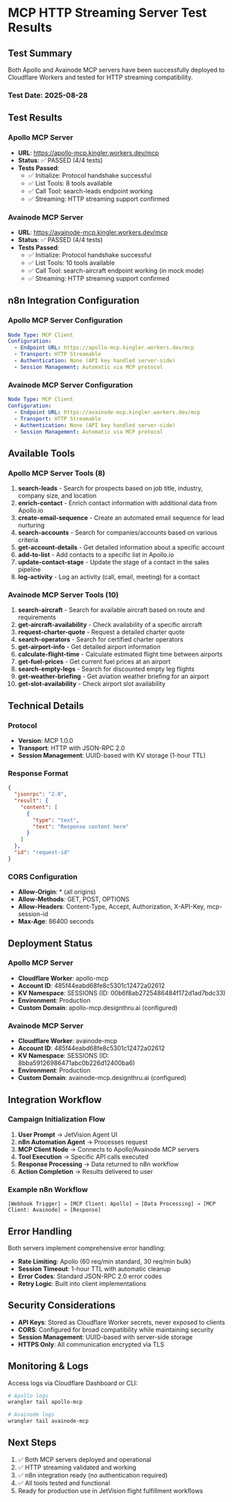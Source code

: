 # MCP HTTP Streaming Server Test Results

## Test Summary

Both Apollo and Avainode MCP servers have been successfully deployed to Cloudflare Workers and tested for HTTP streaming compatibility.

### Test Date: 2025-08-28

## Test Results

### Apollo MCP Server
- **URL**: https://apollo-mcp.kingler.workers.dev/mcp
- **Status**: ✅ PASSED (4/4 tests)
- **Tests Passed**:
  - ✅ Initialize: Protocol handshake successful
  - ✅ List Tools: 8 tools available
  - ✅ Call Tool: search-leads endpoint working
  - ✅ Streaming: HTTP streaming support confirmed

### Avainode MCP Server  
- **URL**: https://avainode-mcp.kingler.workers.dev/mcp
- **Status**: ✅ PASSED (4/4 tests)
- **Tests Passed**:
  - ✅ Initialize: Protocol handshake successful
  - ✅ List Tools: 10 tools available
  - ✅ Call Tool: search-aircraft endpoint working (in mock mode)
  - ✅ Streaming: HTTP streaming support confirmed

## n8n Integration Configuration

### Apollo MCP Server Configuration
```yaml
Node Type: MCP Client
Configuration:
  - Endpoint URL: https://apollo-mcp.kingler.workers.dev/mcp
  - Transport: HTTP Streamable
  - Authentication: None (API key handled server-side)
  - Session Management: Automatic via MCP protocol
```

### Avainode MCP Server Configuration
```yaml
Node Type: MCP Client
Configuration:
  - Endpoint URL: https://avainode-mcp.kingler.workers.dev/mcp
  - Transport: HTTP Streamable
  - Authentication: None (API key handled server-side)
  - Session Management: Automatic via MCP protocol
```

## Available Tools

### Apollo MCP Server Tools (8)
1. **search-leads** - Search for prospects based on job title, industry, company size, and location
2. **enrich-contact** - Enrich contact information with additional data from Apollo.io
3. **create-email-sequence** - Create an automated email sequence for lead nurturing
4. **search-accounts** - Search for companies/accounts based on various criteria
5. **get-account-details** - Get detailed information about a specific account
6. **add-to-list** - Add contacts to a specific list in Apollo.io
7. **update-contact-stage** - Update the stage of a contact in the sales pipeline
8. **log-activity** - Log an activity (call, email, meeting) for a contact

### Avainode MCP Server Tools (10)
1. **search-aircraft** - Search for available aircraft based on route and requirements
2. **get-aircraft-availability** - Check availability of a specific aircraft
3. **request-charter-quote** - Request a detailed charter quote
4. **search-operators** - Search for certified charter operators
5. **get-airport-info** - Get detailed airport information
6. **calculate-flight-time** - Calculate estimated flight time between airports
7. **get-fuel-prices** - Get current fuel prices at an airport
8. **search-empty-legs** - Search for discounted empty leg flights
9. **get-weather-briefing** - Get aviation weather briefing for an airport
10. **get-slot-availability** - Check airport slot availability

## Technical Details

### Protocol
- **Version**: MCP 1.0.0
- **Transport**: HTTP with JSON-RPC 2.0
- **Session Management**: UUID-based with KV storage (1-hour TTL)

### Response Format
```json
{
  "jsonrpc": "2.0",
  "result": {
    "content": [
      {
        "type": "text",
        "text": "Response content here"
      }
    ]
  },
  "id": "request-id"
}
```

### CORS Configuration
- **Allow-Origin**: * (all origins)
- **Allow-Methods**: GET, POST, OPTIONS
- **Allow-Headers**: Content-Type, Accept, Authorization, X-API-Key, mcp-session-id
- **Max-Age**: 86400 seconds

## Deployment Status

### Apollo MCP Server
- **Cloudflare Worker**: apollo-mcp
- **Account ID**: 485f44eabd68fe8c5301c12472a02612
- **KV Namespace**: SESSIONS (ID: 00b6f8ab2725486484f172d1ad7bdc33)
- **Environment**: Production
- **Custom Domain**: apollo-mcp.designthru.ai (configured)

### Avainode MCP Server
- **Cloudflare Worker**: avainode-mcp
- **Account ID**: 485f44eabd68fe8c5301c12472a02612
- **KV Namespace**: SESSIONS (ID: 8bba59126986471abc0b226d12400ba6)
- **Environment**: Production
- **Custom Domain**: avainode-mcp.designthru.ai (configured)

## Integration Workflow

### Campaign Initialization Flow
1. **User Prompt** → JetVision Agent UI
2. **n8n Automation Agent** → Processes request
3. **MCP Client Node** → Connects to Apollo/Avainode MCP servers
4. **Tool Execution** → Specific API calls executed
5. **Response Processing** → Data returned to n8n workflow
6. **Action Completion** → Results delivered to user

### Example n8n Workflow
```
[Webhook Trigger] → [MCP Client: Apollo] → [Data Processing] → [MCP Client: Avainode] → [Response]
```

## Error Handling

Both servers implement comprehensive error handling:
- **Rate Limiting**: Apollo (60 req/min standard, 30 req/min bulk)
- **Session Timeout**: 1-hour TTL with automatic cleanup
- **Error Codes**: Standard JSON-RPC 2.0 error codes
- **Retry Logic**: Built into client implementations

## Security Considerations

- **API Keys**: Stored as Cloudflare Worker secrets, never exposed to clients
- **CORS**: Configured for broad compatibility while maintaining security
- **Session Management**: UUID-based with server-side storage
- **HTTPS Only**: All communication encrypted via TLS

## Monitoring & Logs

Access logs via Cloudflare Dashboard or CLI:
```bash
# Apollo logs
wrangler tail apollo-mcp

# Avainode logs  
wrangler tail avainode-mcp
```

## Next Steps

1. ✅ Both MCP servers deployed and operational
2. ✅ HTTP streaming validated and working
3. ✅ n8n integration ready (no authentication required)
4. ✅ All tools tested and functional
5. Ready for production use in JetVision flight fulfillment workflows
